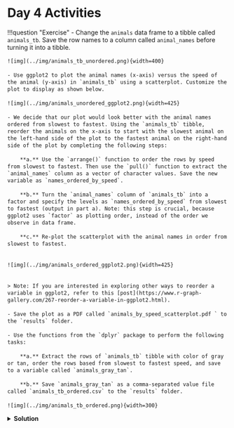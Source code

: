 # Day 4 Activities

!!!question "Exercise"
	- Change the `animals` data frame to a tibble called `animals_tb`. Save the row names to a column called `animal_names` before turning it into a tibble.

	![img](../img/animals_tb_unordered.png){width=400}
	
	- Use ggplot2 to plot the animal names (x-axis) versus the speed of the animal (y-axis) in `animals_tb` using a scatterplot. Customize the plot to display as shown below.

  	![img](../img/animals_unordered_ggplot2.png){width=425}

	- We decide that our plot would look better with the animal names ordered from slowest to fastest. Using the `animals_tb` tibble, reorder the animals on the x-axis to start with the slowest animal on the left-hand side of the plot to the fastest animal on the right-hand side of the plot by completing the following steps:

		**a.** Use the `arrange()` function to order the rows by speed from slowest to fastest. Then use the `pull()` function to extract the `animal_names` column as a vector of character values. Save the new variable as `names_ordered_by_speed`.

		**b.** Turn the `animal_names` column of `animals_tb` into a factor and specify the levels as `names_ordered_by_speed` from slowest to fastest (output in part a). Note: this step is crucial, because ggplot2 uses `factor` as plotting order, instead of the order we observe in data frame.
	
		**c.** Re-plot the scatterplot with the animal names in order from slowest to fastest.
	
	
  	![img](../img/animals_ordered_ggplot2.png){width=425}
	
	
	> Note: If you are interested in exploring other ways to reorder a variable in ggplot2, refer to this [post](https://www.r-graph-gallery.com/267-reorder-a-variable-in-ggplot2.html).
	
	- Save the plot as a PDF called `animals_by_speed_scatterplot.pdf ` to the `results` folder.

	- Use the functions from the `dplyr` package to perform the following tasks:

		**a.** Extract the rows of `animals_tb` tibble with color of gray or tan, order the rows based from slowest to fastest speed, and save to a variable called `animals_gray_tan`.
		
		**b.** Save `animals_gray_tan` as a comma-separated value file called `animals_tb_ordered.csv` to the `results` folder.	
	
  	![img](../img/animals_tb_ordered.png){width=300}
		
		
<details>
    <summary markdown='span'>
        <b>Solution
</b></summary>
	```r
	#1. Change the animals data frame to a tibble called animals_tb. Save the row names to a column called animal_names before turning it into a tibble.
	animals_tb <- animals %>%
        rownames_to_column(var = "animal_names") %>%
        as_tibble()

	#2. Use ggplot2 to plot the animal names (x-axis) versus the speed of the animal (y-axis) in animals_tb using a scatterplot. Customize the plot to display as shown below.
	ggplot(animals_tb) +
        geom_point(aes(x = animal_names, y = speed), color = "purple") +
        theme_bw() +
        ggtitle("Speed Comparisons Between Animals") + 
        ylab("Speed (km/h)") +
        xlab("Animal") +
        theme(plot.title=element_text(hjust=0.5))

	#3. We decide that our plot would look better with the animal names ordered from slowest to fastest. Using the animals_tb tibble, reorder the animals on the x-axis to start with the slowest animal on the left-hand side of the plot to the fastest animal on the right-hand side of the plot by completing the following steps:

	#a. Use the `arrange()` function to order the rows by speed from slowest to fastest. Then use the `pull()` function to extract the `animal_names` column as a vector of character values. Save the new variable as `names_ordered_by_speed`.

	names_ordered_by_speed <- animals_tb %>% arrange(speed) %>% pull(animal_names)
	
	#b. Turn the `animal_names` column of `animals_tb` into a factor and specify the levels as `names_ordered_by_speed` from slowest to fastest (output in part a). Note: this step is crucial, because ggplot2 uses `factor` as plotting order, instead of the order we observe in data frame.
	animals_tb$animal_names <- factor(animals_tb$animal_names, 
                                  levels = names_ordered_by_speed)

	#c. Re-plot the scatterplot with the animal names in order from slowest to fastest.
	ggplot(animals_tb) +
        geom_point(aes(x = animal_names, y = speed), color = "purple") +
        theme_bw() +
        ggtitle("Speed Comparisons Between Animals") + 
        ylab("Speed (km/h)") +
        xlab("Animal") +
        theme(plot.title=element_text(hjust=0.5))

	#4. Save the plot as a PDF called animals_by_speed_scatterplot.pdf to the results folder.
	pdf("results/animals_by_speed_scatterplot.pdf")

	ggplot(animals_tb) +
        geom_point(aes(x = animal_names, y = speed), color = "purple") +
        theme_bw() +
        ggtitle("Speed Comparisons Between Animals") + 
        ylab("Speed (km/h)") +
        xlab("Animal") +
        theme(plot.title=element_text(hjust=0.5))

	dev.off()

	#5. Use the functions from the dplyr package to perform the following tasks:

	#a. Extract the rows of animals_tb tibble with color of gray or tan, order the rows based from slowest to fastest speed, and save to a variable called animals_gray_tan.

	animals_gray_tan <- animals_tb %>% 
        filter(color == "Gray" | color == "Tan") %>%
        arrange(speed)

	#b. Save animals_gray_tan as a comma-separated value file called animals_tb_ordered.csv to the results folder.

	write.csv(animals_gray_tan,
          file = "results/animals_tb_ordered.csv",
          quote = FALSE)
	```


* * *


!!! quote "Attribution notice"
    * *This lesson has been developed by members of the teaching team at the [Harvard Chan Bioinformatics Core (HBC)](http://bioinformatics.sph.harvard.edu/). These are open access materials distributed under the terms of the [Creative Commons Attribution license](https://creativecommons.org/licenses/by/4.0/) (CC BY 4.0), which permits unrestricted use, distribution, and reproduction in any medium, provided the original author and source are credited.*

    * *The materials used in this lesson are adapted from work that is Copyright © Data Carpentry (http://datacarpentry.org/).All Data Carpentry instructional material is made available under the [Creative Commons Attribution license](https://creativecommons.org/licenses/by/4.0/) (CC BY 4.0).*
